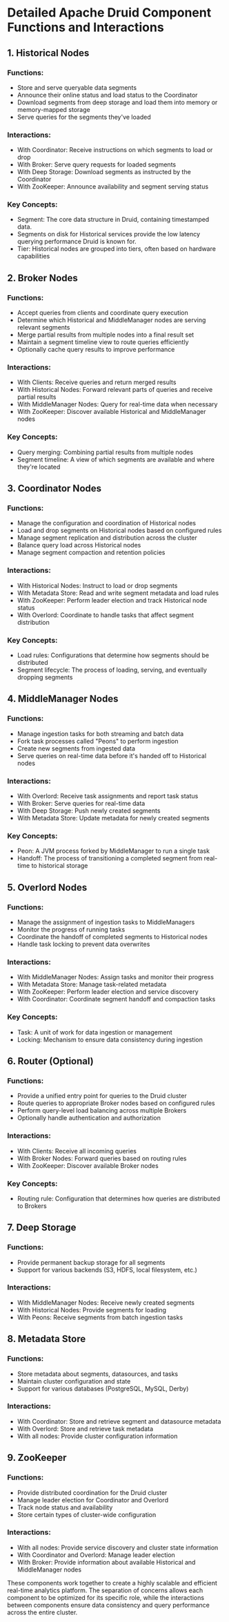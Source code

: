 # Detailed Apache Druid Component Functions and Interactions

## 1. Historical Nodes

### Functions:
- Store and serve queryable data segments
- Announce their online status and load status to the Coordinator
- Download segments from deep storage and load them into memory or memory-mapped storage
- Serve queries for the segments they've loaded

### Interactions:
- With Coordinator: Receive instructions on which segments to load or drop
- With Broker: Serve query requests for loaded segments
- With Deep Storage: Download segments as instructed by the Coordinator
- With ZooKeeper: Announce availability and segment serving status

### Key Concepts:
- Segment: The core data structure in Druid, containing timestamped data. 
- Segments on disk for Historical services provide the low latency querying performance Druid is known for.
- Tier: Historical nodes are grouped into tiers, often based on hardware capabilities

## 2. Broker Nodes

### Functions:
- Accept queries from clients and coordinate query execution
- Determine which Historical and MiddleManager nodes are serving relevant segments
- Merge partial results from multiple nodes into a final result set
- Maintain a segment timeline view to route queries efficiently
- Optionally cache query results to improve performance

### Interactions:
- With Clients: Receive queries and return merged results
- With Historical Nodes: Forward relevant parts of queries and receive partial results
- With MiddleManager Nodes: Query for real-time data when necessary
- With ZooKeeper: Discover available Historical and MiddleManager nodes

### Key Concepts:
- Query merging: Combining partial results from multiple nodes
- Segment timeline: A view of which segments are available and where they're located

## 3. Coordinator Nodes

### Functions:
- Manage the configuration and coordination of Historical nodes
- Load and drop segments on Historical nodes based on configured rules
- Manage segment replication and distribution across the cluster
- Balance query load across Historical nodes
- Manage segment compaction and retention policies

### Interactions:
- With Historical Nodes: Instruct to load or drop segments
- With Metadata Store: Read and write segment metadata and load rules
- With ZooKeeper: Perform leader election and track Historical node status
- With Overlord: Coordinate to handle tasks that affect segment distribution

### Key Concepts:
- Load rules: Configurations that determine how segments should be distributed
- Segment lifecycle: The process of loading, serving, and eventually dropping segments

## 4. MiddleManager Nodes

### Functions:
- Manage ingestion tasks for both streaming and batch data
- Fork task processes called "Peons" to perform ingestion
- Create new segments from ingested data
- Serve queries on real-time data before it's handed off to Historical nodes

### Interactions:
- With Overlord: Receive task assignments and report task status
- With Broker: Serve queries for real-time data
- With Deep Storage: Push newly created segments
- With Metadata Store: Update metadata for newly created segments

### Key Concepts:
- Peon: A JVM process forked by MiddleManager to run a single task
- Handoff: The process of transitioning a completed segment from real-time to historical storage

## 5. Overlord Nodes

### Functions:
- Manage the assignment of ingestion tasks to MiddleManagers
- Monitor the progress of running tasks
- Coordinate the handoff of completed segments to Historical nodes
- Handle task locking to prevent data overwrites

### Interactions:
- With MiddleManager Nodes: Assign tasks and monitor their progress
- With Metadata Store: Manage task-related metadata
- With ZooKeeper: Perform leader election and service discovery
- With Coordinator: Coordinate segment handoff and compaction tasks

### Key Concepts:
- Task: A unit of work for data ingestion or management
- Locking: Mechanism to ensure data consistency during ingestion

## 6. Router (Optional)

### Functions:
- Provide a unified entry point for queries to the Druid cluster
- Route queries to appropriate Broker nodes based on configured rules
- Perform query-level load balancing across multiple Brokers
- Optionally handle authentication and authorization

### Interactions:
- With Clients: Receive all incoming queries
- With Broker Nodes: Forward queries based on routing rules
- With ZooKeeper: Discover available Broker nodes

### Key Concepts:
- Routing rule: Configuration that determines how queries are distributed to Brokers

## 7. Deep Storage

### Functions:
- Provide permanent backup storage for all segments
- Support for various backends (S3, HDFS, local filesystem, etc.)

### Interactions:
- With MiddleManager Nodes: Receive newly created segments
- With Historical Nodes: Provide segments for loading
- With Peons: Receive segments from batch ingestion tasks

## 8. Metadata Store

### Functions:
- Store metadata about segments, datasources, and tasks
- Maintain cluster configuration and state
- Support for various databases (PostgreSQL, MySQL, Derby)

### Interactions:
- With Coordinator: Store and retrieve segment and datasource metadata
- With Overlord: Store and retrieve task metadata
- With all nodes: Provide cluster configuration information

## 9. ZooKeeper

### Functions:
- Provide distributed coordination for the Druid cluster
- Manage leader election for Coordinator and Overlord
- Track node status and availability
- Store certain types of cluster-wide configuration

### Interactions:
- With all nodes: Provide service discovery and cluster state information
- With Coordinator and Overlord: Manage leader election
- With Broker: Provide information about available Historical and MiddleManager nodes

These components work together to create a highly scalable and efficient real-time analytics platform. The separation of concerns allows each component to be optimized for its specific role, while the interactions between components ensure data consistency and query performance across the entire cluster.